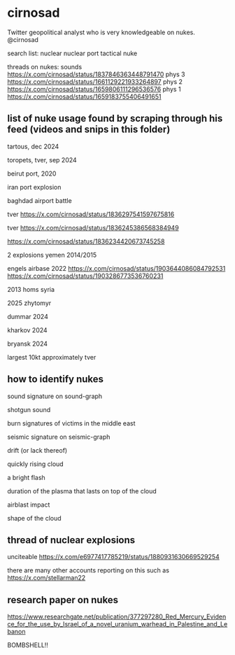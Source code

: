 # cirnosad

Twitter geopolitical analyst who is very knowledgeable on nukes. @cirnosad

search list:
nuclear
nuclear port
tactical
nuke

threads on nukes:
sounds
https://x.com/cirnosad/status/1837846363448791470
phys 3
https://x.com/cirnosad/status/1661129221933264897
phys 2
https://x.com/cirnosad/status/1659806111296536576
phys 1
https://x.com/cirnosad/status/1659183755406491651

## list of nuke usage found by scraping through his feed (videos and snips in this folder)

tartous, dec 2024

toropets, tver, sep 2024

beirut port, 2020

iran port explosion

baghdad airport battle

tver https://x.com/cirnosad/status/1836297541597675816

tver https://x.com/cirnosad/status/1836245386568384949

https://x.com/cirnosad/status/1836234420673745258

2 explosions yemen 2014/2015

engels airbase 2022
https://x.com/cirnosad/status/1903644086084792531
https://x.com/cirnosad/status/1903286773536760231

2013 homs syria

2025 zhytomyr

dummar 2024

kharkov 2024

bryansk 2024

largest 10kt approximately tver

## how to identify nukes

sound signature on sound-graph

shotgun sound

burn signatures of victims in the middle east

seismic signature on seismic-graph

drift (or lack thereof)

quickly rising cloud

a bright flash

duration of the plasma that lasts on top of the cloud

airblast impact

shape of the cloud

## thread of nuclear explosions

unciteable https://x.com/e6977417785219/status/1880931630669529254

there are many other accounts reporting on this such as https://x.com/stellarman22

## research paper on nukes

https://www.researchgate.net/publication/377297280_Red_Mercury_Evidence_for_the_use_by_Israel_of_a_novel_uranium_warhead_in_Palestine_and_Lebanon

BOMBSHELL!!